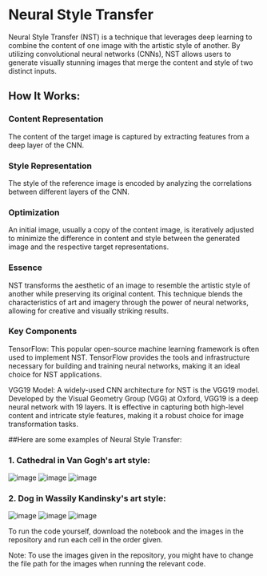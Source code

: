 # Neural Style Transfer

Neural Style Transfer (NST) is a technique that leverages deep learning to combine the content of one image with the artistic style of another. By utilizing convolutional neural networks (CNNs), NST allows users to generate visually stunning images that merge the content and style of two distinct inputs.

## How It Works:

### Content Representation
The content of the target image is captured by extracting features from a deep layer of the CNN.

### Style Representation
The style of the reference image is encoded by analyzing the correlations between different layers of the CNN.

### Optimization
An initial image, usually a copy of the content image, is iteratively adjusted to minimize the difference in content and style between the generated image and the respective target representations.

### Essence
NST transforms the aesthetic of an image to resemble the artistic style of another while preserving its original content. This technique blends the characteristics of art and imagery through the power of neural networks, allowing for creative and visually striking results.

### Key Components
TensorFlow: This popular open-source machine learning framework is often used to implement NST. TensorFlow provides the tools and infrastructure necessary for building and training neural networks, making it an ideal choice for NST applications.

VGG19 Model: A widely-used CNN architecture for NST is the VGG19 model. Developed by the Visual Geometry Group (VGG) at Oxford, VGG19 is a deep neural network with 19 layers. It is effective in capturing both high-level content and intricate style features, making it a robust choice for image transformation tasks.

##Here are some examples of Neural Style Transfer:

### 1. Cathedral in Van Gogh's art style:

![image](https://github.com/user-attachments/assets/3404677d-9308-4680-9fed-1dbabed9d202) ![image](https://github.com/user-attachments/assets/a245b22f-eadc-4bc5-bc1c-f6a58fdb537f) ![image](https://github.com/user-attachments/assets/44b0c008-5831-41c0-952e-dad6228d7296)

### 2. Dog in Wassily Kandinsky's art style:



![image](https://github.com/user-attachments/assets/2b2db96c-d087-4d14-9e45-838e56d63717) ![image](https://github.com/user-attachments/assets/5229c0c7-730b-4432-95d4-beafe7f98134) ![image](https://github.com/user-attachments/assets/41acbe76-e303-4918-85d5-e14b86e1bcf1)














To run the code yourself, download the notebook and the images in the repository and run each cell in the order given.

Note: To use the images given in the repository, you might have to change the file path for the images when running the relevant code.
